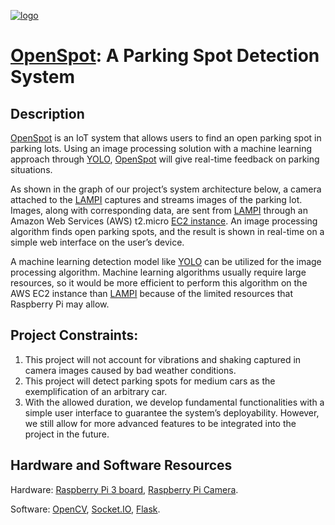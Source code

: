 [![logo](https://github.com/anhtu-pham/Parking-Spot-Detection-System/assets/80482507/bc1b2c64-1eb6-4a13-97fa-1d3123521899)](http://ec2-54-225-46-150.compute-1.amazonaws.com:8000/)

# [OpenSpot](http://ec2-54-225-46-150.compute-1.amazonaws.com:8000/): A Parking Spot Detection System

## Description
[OpenSpot](http://ec2-54-225-46-150.compute-1.amazonaws.com:8000/) is an IoT system that allows users to find an open parking spot in parking lots. Using an image processing solution with a machine learning approach through [YOLO](https://pjreddie.com/darknet/yolo/), [OpenSpot](http://ec2-54-225-46-150.compute-1.amazonaws.com:8000/) will give real-time feedback on parking situations.

As shown in the graph of our project’s system architecture below, a camera attached to the [LAMPI](https://case.edu/issacs/education/course-introduction-connected-devices) captures and streams images of the parking lot. Images, along with corresponding data, are sent from [LAMPI](https://case.edu/issacs/education/course-introduction-connected-devices) through an Amazon Web Services (AWS) t2.micro [EC2 instance](https://aws.amazon.com/ec2/instance-types/?p=itt#general-purpose). An image processing algorithm finds open parking spots, and the result is shown in real-time on a simple web interface on the user’s device.

A machine learning detection model like [YOLO](https://pjreddie.com/darknet/yolo/) can be utilized for the image processing algorithm. Machine learning algorithms usually require large resources, so it would be more efficient to perform this algorithm on the AWS EC2 instance than [LAMPI](https://case.edu/issacs/education/course-introduction-connected-devices) because of the limited resources that Raspberry Pi may allow.

## Project Constraints:
1. This project will not account for vibrations and shaking captured in camera images caused by bad weather conditions.
2. This project will detect parking spots for medium cars as the exemplification of an arbitrary car.
3. With the allowed duration, we develop fundamental functionalities with a simple user interface to guarantee the system’s deployability. However, we still allow for more advanced features to be integrated into the project in the future.


## Hardware and Software Resources
Hardware: [Raspberry Pi 3 board](https://www.raspberrypi.com/products/raspberry-pi-3-model-b/), [Raspberry Pi Camera](https://www.raspberrypi.com/products/camera-module-v3/).

Software: [OpenCV](https://opencv.org), [Socket.IO](https://socket.io), [Flask](https://flask.palletsprojects.com/en/3.0.x/).
